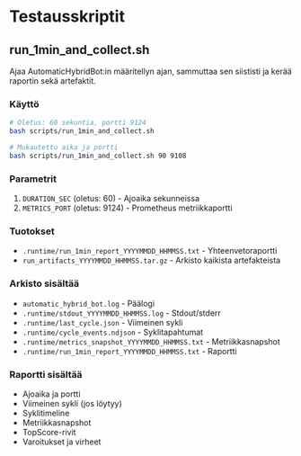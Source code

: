 # Testausskriptit

## run_1min_and_collect.sh

Ajaa AutomaticHybridBot:in määritellyn ajan, sammuttaa sen siististi ja kerää raportin sekä artefaktit.

### Käyttö

```bash
# Oletus: 60 sekuntia, portti 9124
bash scripts/run_1min_and_collect.sh

# Mukautettu aika ja portti
bash scripts/run_1min_and_collect.sh 90 9108
```

### Parametrit

1. `DURATION_SEC` (oletus: 60) - Ajoaika sekunneissa
2. `METRICS_PORT` (oletus: 9124) - Prometheus metriikkaportti

### Tuotokset

- `.runtime/run_1min_report_YYYYMMDD_HHMMSS.txt` - Yhteenvetoraportti
- `run_artifacts_YYYYMMDD_HHMMSS.tar.gz` - Arkisto kaikista artefakteista

### Arkisto sisältää

- `automatic_hybrid_bot.log` - Päälogi
- `.runtime/stdout_YYYYMMDD_HHMMSS.log` - Stdout/stderr
- `.runtime/last_cycle.json` - Viimeinen sykli
- `.runtime/cycle_events.ndjson` - Syklitapahtumat
- `.runtime/metrics_snapshot_YYYYMMDD_HHMMSS.txt` - Metriikkasnapshot
- `.runtime/run_1min_report_YYYYMMDD_HHMMSS.txt` - Raportti

### Raportti sisältää

- Ajoaika ja portti
- Viimeinen sykli (jos löytyy)
- Syklitimeline
- Metriikkasnapshot
- TopScore-rivit
- Varoitukset ja virheet

